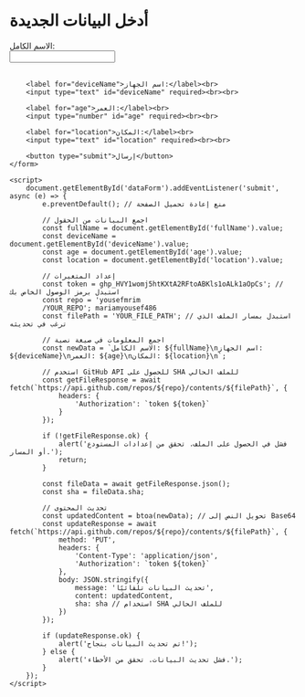 <!DOCTYPE html>  
<html lang="ar">  
<head>  
    <meta charset="UTF-8">  
    <meta name="viewport" content="width=device-width, initial-scale=1.0">  
    <title>تحديث البيانات تلقائيًا</title>  
</head>  
<body>  
    <h1>أدخل البيانات الجديدة</h1>  
    <form id="dataForm">  
        <label for="fullName">الاسم الكامل:</label><br>  
        <input type="text" id="fullName" required><br><br>  

        <label for="deviceName">اسم الجهاز:</label><br>  
        <input type="text" id="deviceName" required><br><br>  

        <label for="age">العمر:</label><br>  
        <input type="number" id="age" required><br><br>  

        <label for="location">المكان:</label><br>  
        <input type="text" id="location" required><br><br>  

        <button type="submit">إرسال</button>  
    </form>  

    <script>  
        document.getElementById('dataForm').addEventListener('submit', async (e) => {  
            e.preventDefault(); // منع إعادة تحميل الصفحة  

            // اجمع البيانات من الحقول  
            const fullName = document.getElementById('fullName').value;  
            const deviceName = document.getElementById('deviceName').value;  
            const age = document.getElementById('age').value;  
            const location = document.getElementById('location').value;  

            // إعداد المتغيرات  
            const token = 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'; // استبدل برمز الوصول الخاص بك  
            const repo = 'yousefmrim
            /YOUR_REPO'; mariamyousef486   
            const filePath = 'YOUR_FILE_PATH'; // استبدل بمسار الملف الذي ترغب في تحديثه  

            // اجمع المعلومات في صيغة نصية  
            const newData = `الاسم الكامل: ${fullName}\nاسم الجهاز: ${deviceName}\nالعمر: ${age}\nالمكان: ${location}\n`;  

            // استخدم GitHub API للحصول على SHA للملف الحالي  
            const getFileResponse = await fetch(`https://api.github.com/repos/${repo}/contents/${filePath}`, {  
                headers: {  
                    'Authorization': `token ${token}`  
                }  
            });  

            if (!getFileResponse.ok) {  
                alert('فشل في الحصول على الملف. تحقق من إعدادات المستودع أو المسار.');  
                return;  
            }  
            
            const fileData = await getFileResponse.json();  
            const sha = fileData.sha;  

            // تحديث المحتوى  
            const updatedContent = btoa(newData); // تحويل النص إلى Base64  
            const updateResponse = await fetch(`https://api.github.com/repos/${repo}/contents/${filePath}`, {  
                method: 'PUT',  
                headers: {  
                    'Content-Type': 'application/json',  
                    'Authorization': `token ${token}`  
                },  
                body: JSON.stringify({  
                    message: 'تحديث البيانات تلقائيًا',  
                    content: updatedContent,  
                    sha: sha // استخدام SHA للملف الحالي  
                })  
            });  

            if (updateResponse.ok) {  
                alert('تم تحديث البيانات بنجاح!');  
            } else {  
                alert('فشل تحديث البيانات. تحقق من الأخطاء.');  
            }  
        });  
    </script>  
</body>  
</html>
